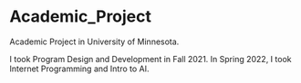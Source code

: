 # Academic_Project
Academic Project in University of Minnesota.

I took Program Design and Development in Fall 2021. In Spring 2022, I took Internet Programming and Intro to AI.
